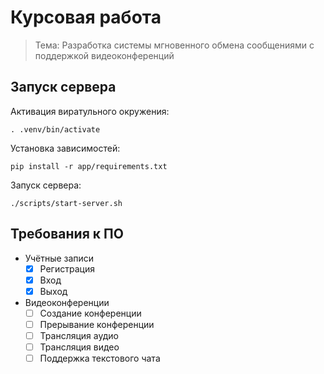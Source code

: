 # Курсовая работа

> Тема: Разработка системы мгновенного обмена сообщениями с поддержкой видеоконференций

## Запуск сервера

Активация виратульного окружения:
```
. .venv/bin/activate
```

Установка зависимостей:
```
pip install -r app/requirements.txt
```

Запуск сервера:
```
./scripts/start-server.sh
```

## Требования к ПО

- Учётные записи
  - [x] Регистрация
  - [x] Вход
  - [x] Выход
- Видеоконференции
  - [ ] Создание конференции
  - [ ] Прерывание конференции
  - [ ] Трансляция аудио
  - [ ] Трансляция видео
  - [ ] Поддержка текстового чата